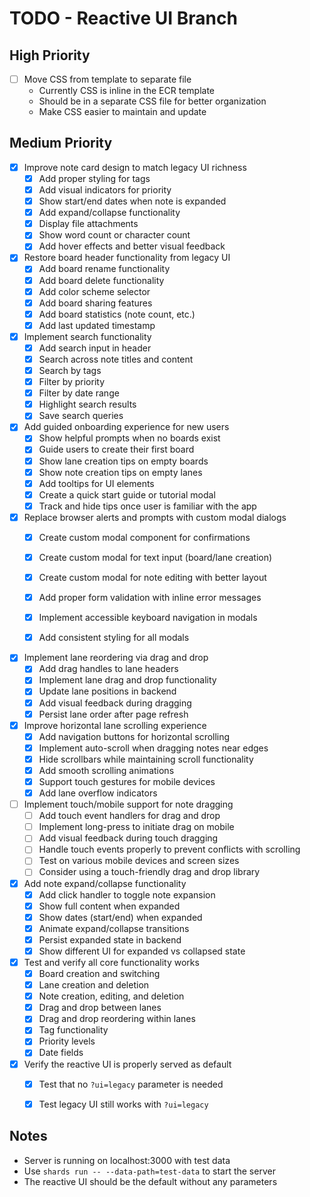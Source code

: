 # TODO - Reactive UI Branch

## High Priority

- [ ] Move CSS from template to separate file
  - Currently CSS is inline in the ECR template
  - Should be in a separate CSS file for better organization
  - Make CSS easier to maintain and update

## Medium Priority

- [x] Improve note card design to match legacy UI richness
  - [x] Add proper styling for tags
  - [x] Add visual indicators for priority
  - [x] Show start/end dates when note is expanded
  - [x] Add expand/collapse functionality
  - [x] Display file attachments
  - [x] Show word count or character count
  - [x] Add hover effects and better visual feedback

- [x] Restore board header functionality from legacy UI
  - [x] Add board rename functionality
  - [x] Add board delete functionality
  - [x] Add color scheme selector
  - [x] Add board sharing features
  - [x] Add board statistics (note count, etc.)
  - [x] Add last updated timestamp

- [x] Implement search functionality
  - [x] Add search input in header
  - [x] Search across note titles and content
  - [x] Search by tags
  - [x] Filter by priority
  - [x] Filter by date range
  - [x] Highlight search results
  - [x] Save search queries

- [x] Add guided onboarding experience for new users
  - [x] Show helpful prompts when no boards exist
  - [x] Guide users to create their first board
  - [x] Show lane creation tips on empty boards
  - [x] Show note creation tips on empty lanes
  - [x] Add tooltips for UI elements
  - [x] Create a quick start guide or tutorial modal
  - [x] Track and hide tips once user is familiar with the app

- [x] Replace browser alerts and prompts with custom modal dialogs
  - [x] Create custom modal component for confirmations
  - [x] Create custom modal for text input (board/lane creation)
  - [x] Create custom modal for note editing with better layout
  - [x] Add proper form validation with inline error messages
  - [x] Implement accessible keyboard navigation in modals
  - [x] Add consistent styling for all modals


- [x] Implement lane reordering via drag and drop
  - [x] Add drag handles to lane headers
  - [x] Implement lane drag and drop functionality
  - [x] Update lane positions in backend
  - [x] Add visual feedback during dragging
  - [x] Persist lane order after page refresh

- [x] Improve horizontal lane scrolling experience
  - [x] Add navigation buttons for horizontal scrolling
  - [x] Implement auto-scroll when dragging notes near edges
  - [x] Hide scrollbars while maintaining scroll functionality
  - [x] Add smooth scrolling animations
  - [x] Support touch gestures for mobile devices
  - [x] Add lane overflow indicators

- [ ] Implement touch/mobile support for note dragging
  - [ ] Add touch event handlers for drag and drop
  - [ ] Implement long-press to initiate drag on mobile
  - [ ] Add visual feedback during touch dragging
  - [ ] Handle touch events properly to prevent conflicts with scrolling
  - [ ] Test on various mobile devices and screen sizes
  - [ ] Consider using a touch-friendly drag and drop library

- [x] Add note expand/collapse functionality
  - [x] Add click handler to toggle note expansion
  - [x] Show full content when expanded
  - [x] Show dates (start/end) when expanded
  - [x] Animate expand/collapse transitions
  - [x] Persist expanded state in backend
  - [x] Show different UI for expanded vs collapsed state

- [x] Test and verify all core functionality works
  - [x] Board creation and switching
  - [x] Lane creation and deletion
  - [x] Note creation, editing, and deletion
  - [x] Drag and drop between lanes
  - [x] Drag and drop reordering within lanes
  - [x] Tag functionality
  - [x] Priority levels
  - [x] Date fields

- [x] Verify the reactive UI is properly served as default
  - [x] Test that no `?ui=legacy` parameter is needed
  - [x] Test legacy UI still works with `?ui=legacy`


## Notes

- Server is running on localhost:3000 with test data
- Use `shards run -- --data-path=test-data` to start the server
- The reactive UI should be the default without any parameters
